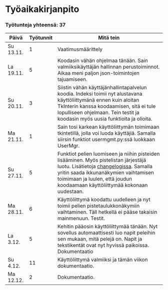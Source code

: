 # Työaikakirjanpito
### Työtunteja yhteensä: 37
|Päivä|Työtunnit|Mitä tein|
|---|---|---|
|Su 13.11.|1|Vaatimusmäärittely|
|La 19.11.|5|Koodasin vähän ohjelmaa tänään. Sain valmiiksikäyttäjän hallinnan perustoiminnot. Aikaa meni paljon json-toimintojen tajuamiseen.|
|Su 20.11.|3|Siistin vähän käyttäjänhallintapalvelun koodia. Indeksi toimii nyt alustavana käyttöliittymänä ennen kuin aloitan TkInterin kanssa koodaamisen, sitä ei tule lopulliseen ohjelmaan. Tein testit ja koodasin myös uusia funktioita ja olioita.|
|Ma 21.11.|1|Sain tosi karkean käyttöliittymän toimimaan tkintetillä, jolla voi luoda käyttäjiä. Samalla siirsin funktiot usermgmt.py:ssä luokkaan UserMgr.|
|Su 27.11.|5|Funktiot pelien luomiseen ja niihin pisteiden lisääminen. Myös pistelistan järjestäjä luotu. Lisätietoja [changelogissa](https://github.com/CrackPapaXtreme/ot-harjoitustyo/blob/master/dokumentaatio/changelog.md). Samalla yritin saada ikkunanäkymien vaihtamisen toimimaan ja luulen, että joudun koodaamaan käyttöliittymää kokonaan uudestaan.|
|Ma 28.11.|6|Käyttöliittymä koodattu uudelleen ja nyt toimii pelien pistetaulukkonäkymiin vaihtaminen. Täll hetkellä ei pääse takaisin mainmenuun. Testit.|
|La 3.12.|5|Kehitin pääosin käyttöliittymää tänään. Nyt sovellus automaattisesti luo napit peleihin sen mukaan, mitä pelejä on. Napit ja tekstikentät ovat nyt hyvissä paikoissa. Dokumentaatio|
|Su 4.12.|11|Käyttöliittymä valmiiksi ja tämän viikon dokumentaatio.|
|Ma 12.12.|2|Dokumentaatio.|